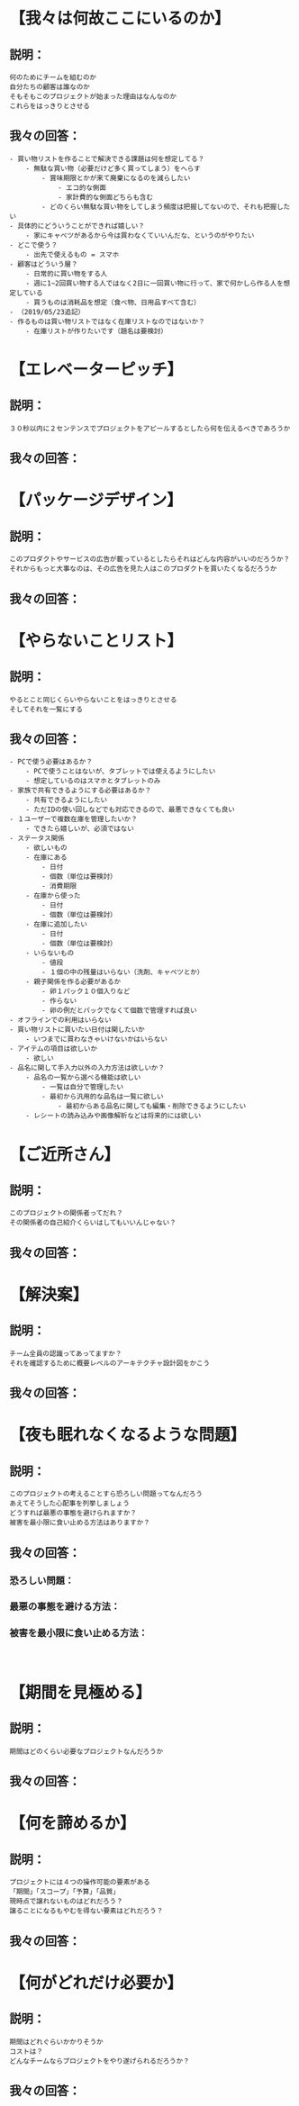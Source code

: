
# 【我々は何故ここにいるのか】
## 説明：
    何のためにチームを組むのか
    自分たちの顧客は誰なのか
    そもそもこのプロジェクトが始まった理由はなんなのか
    これらをはっきりとさせる

## 我々の回答：
    - 買い物リストを作ることで解決できる課題は何を想定してる？
        - 無駄な買い物（必要だけど多く買ってしまう）をへらす
            - 賞味期限とかが来て廃棄になるのを減らしたい
                - エコ的な側面
                - 家計費的な側面どちらも含む
            - どのくらい無駄な買い物をしてしまう頻度は把握してないので、それも把握したい
    - 具体的にどういうことができれば嬉しい？
        - 家にキャベツがあるから今は買わなくていいんだな、というのがやりたい
    - どこで使う？
        - 出先で使えるもの = スマホ
    - 顧客はどういう層？
        - 日常的に買い物をする人
        - 週に1~2回買い物する人ではなく2日に一回買い物に行って、家で何かしら作る人を想定している
        - 買うものは消耗品を想定（食べ物、日用品すべて含む）
    - （2019/05/23追記）
    - 作るものは買い物リストではなく在庫リストなのではないか？
        - 在庫リストが作りたいです（題名は要検討）

# 【エレベーターピッチ】
## 説明：
    ３０秒以内に２センテンスでプロジェクトをアピールするとしたら何を伝えるべきであろうか

## 我々の回答：
    

# 【パッケージデザイン】
## 説明：
    このプロダクトやサービスの広告が載っているとしたらそれはどんな内容がいいのだろうか？
    それからもっと大事なのは、その広告を見た人はこのプロダクトを買いたくなるだろうか

## 我々の回答：

# 【やらないことリスト】
## 説明：
    やるとこと同じくらいやらないことをはっきりとさせる
    そしてそれを一覧にする

## 我々の回答：

    - PCで使う必要はあるか？
        - PCで使うことはないが、タブレットでは使えるようにしたい
        - 想定しているのはスマホとタブレットのみ
    - 家族で共有できるようにする必要はあるか？
        - 共有できるようにしたい
        - ただIDの使い回しなどでも対応できるので、最悪できなくても良い
    - １ユーザーで複数在庫を管理したいか？
        - できたら嬉しいが、必須ではない
    - ステータス関係
        - 欲しいもの
        - 在庫にある
            - 日付
            - 個数（単位は要検討）
            - 消費期限
        - 在庫から使った
            - 日付
            - 個数（単位は要検討）
        - 在庫に追加したい
            - 日付
            - 個数（単位は要検討）
        - いらないもの
            - 値段
            - １個の中の残量はいらない（洗剤、キャペツとか）
        - 親子関係を作る必要があるか
            - 卵１パック１０個入りなど
            - 作らない 
            - 卵の例だとパックでなくて個数で管理すれば良い
    - オフラインでの利用はいらない
    - 買い物リストに買いたい日付は関したいか
        - いつまでに買わなきゃいけないかはいらない
    - アイテムの項目は欲しいか
        - 欲しい
    - 品名に関して手入力以外の入力方法は欲しいか？
        - 品名の一覧から選べる機能は欲しい
            - 一覧は自分で管理したい
            - 最初から汎用的な品名は一覧に欲しい
                - 最初からある品名に関しても編集・削除できるようにしたい
        - レシートの読み込みや画像解析などは将来的には欲しい
 
# 【ご近所さん】
## 説明：
    このプロジェクトの関係者ってだれ？
    その関係者の自己紹介くらいはしてもいいんじゃない？

## 我々の回答：

# 【解決案】
## 説明：
    チーム全員の認識ってあってますか？
    それを確認するために概要レベルのアーキテクチャ設計図をかこう

## 我々の回答：

# 【夜も眠れなくなるような問題】
## 説明：
    このプロジェクトの考えることすら恐ろしい問題ってなんだろう
    あえてそうした心配事を列挙しましょう
    どうすれば最悪の事態を避けられますか？
    被害を最小限に食い止める方法はありますか？

## 我々の回答：
### 恐ろしい問題：

### 最悪の事態を避ける方法： 
    
### 被害を最小限に食い止める方法：
 
# 【期間を見極める】
## 説明：
    期間はどのくらい必要なプロジェクトなんだろうか

## 我々の回答：

# 【何を諦めるか】
## 説明：
    プロジェクトには４つの操作可能の要素がある
    「期間」「スコープ」「予算」「品質」
    現時点で譲れないものはどれだろう？
    譲ることになるもやむを得ない要素はどれだろう？

## 我々の回答：

# 【何がどれだけ必要か】
## 説明：
    期間はどれぐらいかかりそうか
    コストは？
    どんなチームならプロジェクトをやり遂げられるだろうか？

## 我々の回答：
